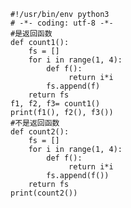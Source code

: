 


    #!/usr/bin/env python3
    # -*- coding: utf-8 -*-
    #是返回函数
    def count1():
        fs = []
        for i in range(1, 4):
            def f():
                 return i*i
            fs.append(f)
        return fs
    f1, f2, f3= count1()
    print(f1(), f2(), f3())
    #不是返回函数
    def count2():
        fs = []
        for i in range(1, 4):
            def f():
                 return i*i
            fs.append(f())
        return fs
    print(count2())